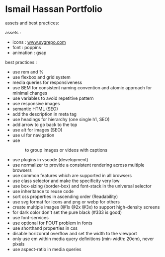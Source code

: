 # Ismail Hassan Portfolio

assets and best practices:

assets :

- icons : www.svgrepo.com
- font : poppins
- animation : gsap

best practices :

- use rem and %
- use flexbox and grid system
- media queries for responsiveness
- use BEM for consistent naming convention and atomic approach for minimal changes
- use variables to avoid repetitive pattern
- use responsive images
- semantic HTML (SEO)
- add the description in meta tag
- use headings for hierarchy (one single h1, SEO)
- add arrow to go back to the top
- use alt for images (SEO)
- use ul for navigation
- use <figure> to group images or videos with captions
- use plugins in vscode (development)
- use normalizer to provide a consistent rendering across multiple browsers
- use common features which are supported in all browsers
- use class selector and make the specificity very low
- use box-sizing (border-box) and font-stack in the universal selector
- use inheritance to reuse code
- sort css properties in ascending order (Readability)
- use svg format for icons and png or webp for others
- create multiple images (@1x @2x @3x) to support high-density screens
- for dark color don't set the pure black (#333 is good)
- use font-services
- use optional for FOUT problem in fonts
- use shorthand properties in css
- disable horizonral overflow and set the width to the viewport
- only use em within media query definitions (min-width: 20em), never pixels
- use aspect-ratio in media queries
